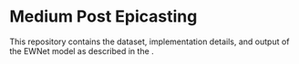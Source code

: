 # Medium Post Epicasting

This repository contains the dataset, implementation details, and output of the EWNet model as described in the .
